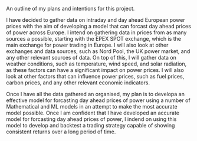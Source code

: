 An outline of my plans and intentions for this project.

I have decided to gather data on intraday and day ahead European power prices with the aim of developing a model that can forcast day ahead prices of power across Europe.
I intend on gathering data in prices from as many sources a possible, starting with the EPEX SPOT exchange, which is the main exchange for power trading in Europe.
I will also look at other exchanges and data sources, such as Nord Pool, the UK power market, and any other relevant sources of data.
On top of this, I will gather data on weather conditions, such as temperature, wind speed, and solar radiation, as these factors can have a significant impact on power prices.
I will also look at other factors that can influence power prices, such as fuel prices, carbon prices, and any other relevant economic indicators.

Once I have all the data gathered an organised, my plan is to developa an effective model for forcasting day ahead prices of power using a number of Mathematical and ML models in an attempt to make the most accurate model possible.
Once I am confident that I have developed an accurate model for forcasting day ahead prices of power, I indend on using this model to develop and backtest a trading strategy capable of showing consistent returns over a long period of time.